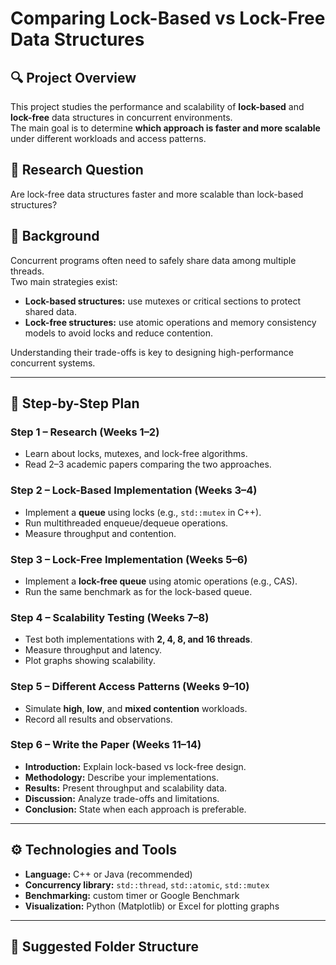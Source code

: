 # Comparing Lock-Based vs Lock-Free Data Structures

## 🔍 Project Overview
This project studies the performance and scalability of **lock-based** and **lock-free** data structures in concurrent environments.  
The main goal is to determine **which approach is faster and more scalable** under different workloads and access patterns.

## 🎯 Research Question
Are lock-free data structures faster and more scalable than lock-based structures?

## 🧠 Background
Concurrent programs often need to safely share data among multiple threads.  
Two main strategies exist:
- **Lock-based structures:** use mutexes or critical sections to protect shared data.
- **Lock-free structures:** use atomic operations and memory consistency models to avoid locks and reduce contention.

Understanding their trade-offs is key to designing high-performance concurrent systems.

---

## 🧩 Step-by-Step Plan

### **Step 1 – Research (Weeks 1–2)**
- Learn about locks, mutexes, and lock-free algorithms.
- Read 2–3 academic papers comparing the two approaches.

### **Step 2 – Lock-Based Implementation (Weeks 3–4)**
- Implement a **queue** using locks (e.g., `std::mutex` in C++).
- Run multithreaded enqueue/dequeue operations.
- Measure throughput and contention.

### **Step 3 – Lock-Free Implementation (Weeks 5–6)**
- Implement a **lock-free queue** using atomic operations (e.g., CAS).
- Run the same benchmark as for the lock-based queue.

### **Step 4 – Scalability Testing (Weeks 7–8)**
- Test both implementations with **2, 4, 8, and 16 threads**.
- Measure throughput and latency.
- Plot graphs showing scalability.

### **Step 5 – Different Access Patterns (Weeks 9–10)**
- Simulate **high**, **low**, and **mixed contention** workloads.
- Record all results and observations.

### **Step 6 – Write the Paper (Weeks 11–14)**
- **Introduction:** Explain lock-based vs lock-free design.
- **Methodology:** Describe your implementations.
- **Results:** Present throughput and scalability data.
- **Discussion:** Analyze trade-offs and limitations.
- **Conclusion:** State when each approach is preferable.

---

## ⚙️ Technologies and Tools
- **Language:** C++ or Java (recommended)
- **Concurrency library:** `std::thread`, `std::atomic`, `std::mutex`
- **Benchmarking:** custom timer or Google Benchmark
- **Visualization:** Python (Matplotlib) or Excel for plotting graphs

---

## 📁 Suggested Folder Structure
